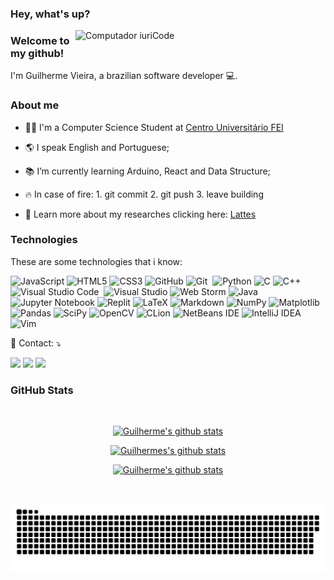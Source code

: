 ### Hey, what's up? 

<img src="https://raw.githubusercontent.com/MicaelliMedeiros/micaellimedeiros/master/image/computer-illustration.png" min-width="400px" max-width="400px" width="400px" align="right" alt="Computador iuriCode">

### Welcome to my github!
<p>
  I'm Guilherme Vieira, a brazilian software developer 💻.
</p>

### About me

- 👨‍🎓 I'm a Computer Science Student at [Centro Universitário FEI](https://portal.fei.edu.br/)

- 🌎 I speak English and Portuguese; 

- 📚 I’m currently learning Arduino, React and Data Structure; 

- 🔥 In case of fire: 1. git commit 2. git push 3. leave building 

- 🔬 Learn more about my researches clicking here: [Lattes](http://lattes.cnpq.br/1068463278563669)

### Technologies

These are some technologies that i know:

![JavaScript](https://img.shields.io/badge/JavaScript-323330?style=for-the-badge&logo=javascript&logoColor=F7DF1E)
![HTML5](https://img.shields.io/badge/HTML5-E34F26?style=for-the-badge&logo=html5&logoColor=white)
![CSS3](https://img.shields.io/badge/CSS3-1572B6?style=for-the-badge&logo=css3&logoColor=white)
![GitHub](https://img.shields.io/badge/GitHub-100000?style=for-the-badge&logo=github&logoColor=white)
![Git](https://img.shields.io/badge/Git-F05032?style=for-the-badge&logo=git&logoColor=white)&nbsp;
![Python](https://img.shields.io/badge/Python-3776AB?style=for-the-badge&logo=python&logoColor=white)
![C](https://img.shields.io/badge/C-00599C?style=for-the-badge&logo=c&logoColor=white)
![C++](https://img.shields.io/badge/C%2B%2B-00599C?style=for-the-badge&logo=c%2B%2B&logoColor=white)
![Visual Studio Code](https://img.shields.io/badge/Visual_Studio_Code-0078D4?style=for-the-badge&logo=visual%20studio%20code&logoColor=white)&nbsp;
![Visual Studio](https://img.shields.io/badge/Visual_Studio-5C2D91?style=for-the-badge&logo=visual%20studio&logoColor=white)
![Web Storm](https://img.shields.io/badge/WebStorm-000000?style=for-the-badge&logo=WebStorm&logoColor=white)
![Java](https://img.shields.io/badge/Java-ED8B00?style=for-the-badge&logo=java&logoColor=white)
![Jupyter Notebook](https://img.shields.io/badge/jupyter-%23FA0F00.svg?style=for-the-badge&logo=jupyter&logoColor=white)
![Replit](https://img.shields.io/badge/Replit-DD1200?style=for-the-badge&logo=Replit&logoColor=white)
![LaTeX](https://img.shields.io/badge/latex-%23008080.svg?style=for-the-badge&logo=latex&logoColor=white)
![Markdown](https://img.shields.io/badge/markdown-%23000000.svg?style=for-the-badge&logo=markdown&logoColor=white)
![NumPy](https://img.shields.io/badge/numpy-%23013243.svg?style=for-the-badge&logo=numpy&logoColor=white)
![Matplotlib](https://img.shields.io/badge/Matplotlib-%23#ffffff.svg?style=for-the-badge&logo=Matplotlib&logoColor=white)
![Pandas](https://img.shields.io/badge/pandas-%23150458.svg?style=for-the-badge&logo=pandas&logoColor=white)
![SciPy](https://img.shields.io/badge/SciPy-%230C55A5.svg?style=for-the-badge&logo=scipy&logoColor=%white)
![OpenCV](https://img.shields.io/badge/opencv-%23white.svg?style=for-the-badge&logo=opencv&logoColor=white)
![CLion](https://img.shields.io/badge/CLion-black?style=for-the-badge&logo=clion&logoColor=white)
![NetBeans IDE](https://img.shields.io/badge/NetBeansIDE-1B6AC6.svg?style=for-the-badge&logo=apache-netbeans-ide&logoColor=white)
![IntelliJ IDEA](https://img.shields.io/badge/IntelliJIDEA-000000.svg?style=for-the-badge&logo=intellij-idea&logoColor=white)
![Vim](https://img.shields.io/badge/VIM-%2311AB00.svg?style=for-the-badge&logo=vim&logoColor=white)

<p align="left">
  💌 Contact: ⤵️
</p>

<p align="left">
  <a href="https://www.linkedin.com/in/guilhermevieirasilvagoncalves/"><img src="https://img.shields.io/badge/-Guilherme%20Vieira-0077B5?style=flat&logo=Linkedin&logoColor=white"/></a>
  <a href="mailto:guilhermevieirasilvag@gmail.com"><img src="https://img.shields.io/badge/-guilhermevieirasilvag@gmail.com-D14836?style=flat&logo=Gmail&logoColor=white"/></a>
  <a href="https://instagram.com/lliewp"><img src="https://img.shields.io/badge/-@lliewp_-E4405F?style=flat&logo=Instagram&logoColor=white"/></a>
</p>


### GitHub Stats
<br/>


<center>
    <tr>
      <td>
        <p align="center"><a href="#"><img width="400px" src="https://github-readme-stats.vercel.app/api?username=guilhermevieirasilvagoncalves&show_icons=true&count_private=true&hide_border=true&&exclude_repo=DatabaseAnalysisProject,probability-and-statistics-database-analysis,FacialRecognitionProject,ClassroomProject&include_all_commits=true&theme=nightowl" alt="Guilherme's github stats"/>
          </a></p>
       <p align="center"><a href="#"><img width="400px" src="https://github-readme-streak-stats.herokuapp.com/?user=guilhermevieirasilvagoncalves&hide_border=true&theme=nightowl"  alt="Guilhermes's github stats"/></a></p>
      </td>
       <td>
        <p align="center"><a href="#"><img width="400px" src="https://github-readme-stats.vercel.app/api/top-langs?username=guilhermevieirasilvagoncalves&layout=compact&langs_count=20&hide_border=true&theme=nightowl" alt="Guilherme's github stats"/> </a></p>
      </td>
      </tr>
</center>
<br/>

![Snake animation](https://github.com/guilhermevieirasilvagoncalves/guilhermevieirasilvagoncalves/blob/output/github-contribution-grid-snake.svg)
